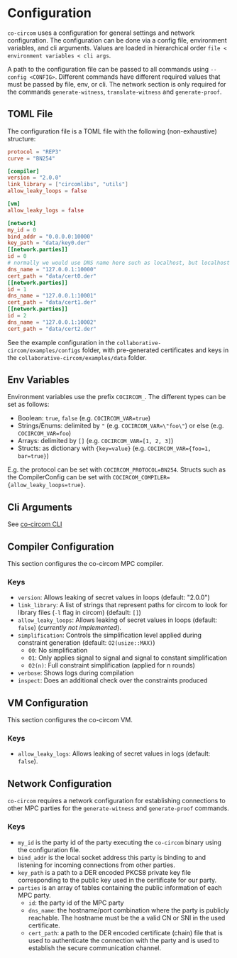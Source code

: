 # Configuration

`co-circom` uses a configuration for general settings and network configuration.
The configuration can be done via a config file, environment variables, and cli arguments.
Values are loaded in hierarchical order `file < environment variables < cli args`.

A path to the configuration file can be passed to all commands using `--config <CONFIG>`.
Different commands have different required values that must be passed by file, env, or cli.
The network section is only required for the commands `generate-witness`, `translate-witness` and `generate-proof`.

## TOML File

The configuration file is a TOML file with the following (non-exhaustive) structure:

```toml
protocol = "REP3"
curve = "BN254"

[compiler]
version = "2.0.0"
link_library = ["circomlibs", "utils"]
allow_leaky_loops = false

[vm]
allow_leaky_logs = false

[network]
my_id = 0
bind_addr = "0.0.0.0:10000"
key_path = "data/key0.der"
[[network.parties]]
id = 0
# normally we would use DNS name here such as localhost, but localhost under windows is resolved to ::1, which causes problems since we bind to ipv4 above
dns_name = "127.0.0.1:10000"
cert_path = "data/cert0.der"
[[network.parties]]
id = 1
dns_name = "127.0.0.1:10001"
cert_path = "data/cert1.der"
[[network.parties]]
id = 2
dns_name = "127.0.0.1:10002"
cert_path = "data/cert2.der"
```

See the example configuration in the `collaborative-circom/examples/configs` folder, with pre-generated certificates and keys in the `collaborative-circom/examples/data` folder.

## Env Variables

Environment variables use the prefix `COCIRCOM_`.
The different types can be set as follows:

* Boolean: `true`, `false` (e.g. `COCIRCOM_VAR=true`)
* Strings/Enums: delimited by `"` (e.g. `COCIRCOM_VAR=\"foo\"`) or else (e.g. `COCIRCOM_VAR=foo`)
* Arrays: delimited by `[]` (e.g. `COCIRCOM_VAR=[1, 2, 3]`)
* Structs: as dictionary with `{key=value}` (e.g. `COCIRCOM_VAR={foo=1, bar=true}`)

E.g. the protocol can be set with `COCIRCOM_PROTOCOL=BN254`.
Structs such as the CompilerConfig can be set with `COCIRCOM_COMPILER={allow_leaky_loops=true}`.

## Cli Arguments

See [co-circom CLI](./co-circom.md)

## Compiler Configuration

This section configures the co-circom MPC compiler.

### Keys

* `version`: Allows leaking of secret values in loops (default: "2.0.0")
* `link_library`: A list of strings that represent paths for circom to look for library files (`-l` flag in circom) (default: `[]`)
* `allow_leaky_loops`: Allows leaking of secret values in loops (default: `false`) (*currently not implemented*).
* `simplification`: Controls the simplification level applied during constraint generation (default: `O2(usize::MAX)`)
  - `O0`: No simplification
  - `O1`: Only applies signal to signal and signal to constant simplification
  - `O2(n)`: Full constraint simplification (applied for n rounds)
* `verbose`: Shows logs during compilation
* `inspect`: Does an additional check over the constraints produced

## VM Configuration

This section configures the co-circom VM.

### Keys

* `allow_leaky_logs`: Allows leaking of secret values in logs (default: `false`).

## Network Configuration

`co-circom` requires a network configuration for establishing connections to other MPC parties for the `generate-witness` and `generate-proof` commands.

### Keys

* `my_id` is the party id of the party executing the `co-circom` binary using the configuration file.
* `bind_addr` is the local socket address this party is binding to and listening for incoming connections from other parties.
* `key_path` is a path to a DER encoded PKCS8 private key file corresponding to the public key used in the certificate for our party.
* `parties` is an array of tables containing the public information of each MPC party.
  * `id`: the party id of the MPC party
  * `dns_name`: the hostname/port combination where the party is publicly reachable. The hostname must be the a valid CN or SNI in the used certificate.
  * `cert_path`: a path to the DER encoded certificate (chain) file that is used to authenticate the connection with the party and is used to establish the secure communication channel.
